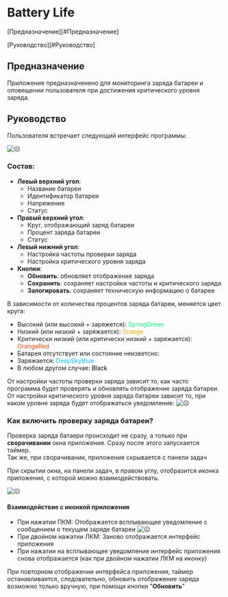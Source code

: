 # Battery Life

[Предназначение][#Предназначение]

[Руководство][#Руководство]

## Предназначение
Приложение предназначенено для мониторинга заряда батареи и оповещении пользователя при достижения критического уровня заряда.

## Руководство

Пользователя встречает следующий интерфейс программы:

![☹](image.png)

### Состав:
* **Левый верхний угол**:
    * Название батареи
    * Идентификатор батареи
    * Напряжение
    * Статус
* **Правый верхний угол**:
    * Круг, отображающий заряд батареи
    * Процент заряда батареи
    * Статус
* **Левый нижний угол**:
    * Настройка частоты проверки заряда
    * Настройка критического уровня заряда
* **Кнопки**:
    * **Обновить**: обновляет отображение заряда
    * **Сохранить**: сохраняет настройки частоты и критического заряда
    * **Залогировать**: сохраняет техническую информацию о батарее

В зависимости от количества процентов заряда батареи, меняется цвет круга:
* Высокий (или высокий + заряжется): <span style="color:#00FF7F">SpringGreen</span>
* Низкий (или низкий + заряжается): <span style="color:#FFA500">Orange</span>
* Критически низкий (или критически низкий + заряжается): <span style="color:#FF4500">OrangeRed</span>
* Батарея отсутствует или состояние неизветсно: <span style="color:#FFFFFF">Transparent</span>
* Заряжается: <span style="color:#00BFFF">DeepSkyBlue</span>
* В любом другом случае: <span style="color:#000000">Black</span>

От настройки частоты проверки заряда зависит то, как часто программа будет проверять и обновлять отображение заряда батареи.  
От настройки критического уровня заряда батареи зависит то, при каком уровне заряда будет отображаться уведомление:
![☹](image-4.png)

### Как включить проверку заряда батареи?

Проверка заряда батаери происходит не сразу, а только при **сворачивании** окна приложения. Сразу после этого запускается таймер.  
Так же, при сворачивании, приложение скрывается с панели задач

При скрытии окна, на панели задач, в правом углу, отобразится иконка приложения, с которой можно взаимодействовать.

![☹](image-1.png)

#### Взаимодействие с иконкой приложения

* При нажатии ПКМ: Отображается всплывающее уведомление с сообщением о текущем заряде батареи
![☹](image-2.png)
* При двойном нажатии ЛКМ: Заново отображается интерфейс приложения
* При нажатии на всплывающее уведомление интерфейс приложения снова отображается (как при двойном нажатии ЛКМ на иконку)

При повторном отображении интерфейса приложения, таймер останавливается, следовательно, обновить отображение заряда возможно только вручную, при помощи кнопки "**Обновить**"